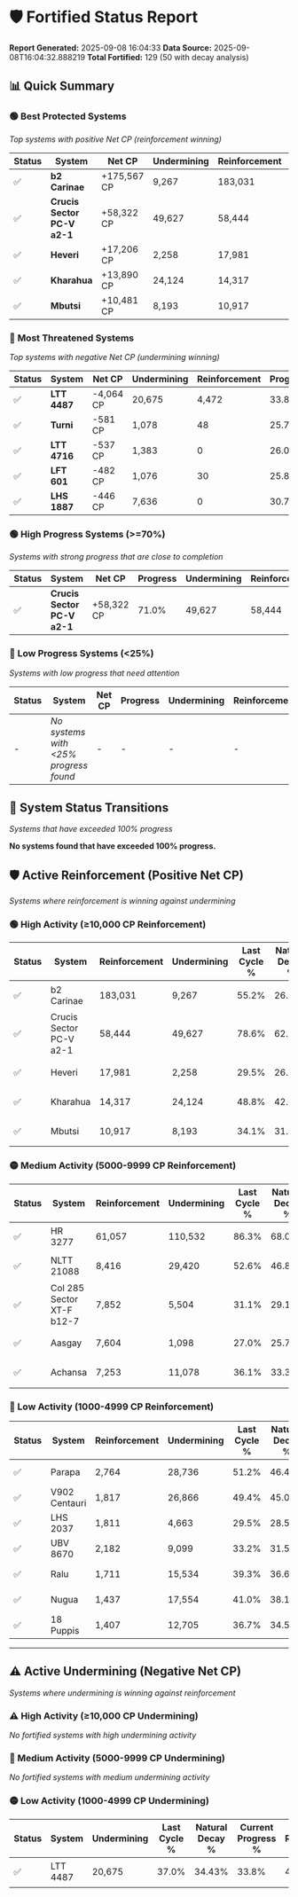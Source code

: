 # 🛡️ Fortified Status Report

**Report Generated:** 2025-09-08 16:04:33
**Data Source:** 2025-09-08T16:04:32.888219
**Total Fortified:** 129 (50 with decay analysis)

## 📊 Quick Summary

### 🟢 **Best Protected Systems**
*Top systems with positive Net CP (reinforcement winning)*

| Status | System | Net CP | Undermining | Reinforcement | Progress |
|--------|--------|--------|-------------|---------------|----------|
| ✅ | **b2 Carinae** | +175,567 CP | 9,267 | 183,031 | 53.8% |
| ✅ | **Crucis Sector PC-V a2-1** | +58,322 CP | 49,627 | 58,444 | 71.0% |
| ✅ | **Heveri** | +17,206 CP | 2,258 | 17,981 | 29.2% |
| ✅ | **Kharahua** | +13,890 CP | 24,124 | 14,317 | 45.1% |
| ✅ | **Mbutsi** | +10,481 CP | 8,193 | 10,917 | 32.8% |

### 🔴 **Most Threatened Systems**
*Top systems with negative Net CP (undermining winning)*

| Status | System | Net CP | Undermining | Reinforcement | Progress |
|--------|--------|--------|-------------|---------------|----------|
| ✅ | **LTT 4487** | -4,064 CP | 20,675 | 4,472 | 33.8% |
| ✅ | **Turni** | -581 CP | 1,078 | 48 | 25.7% |
| ✅ | **LTT 4716** | -537 CP | 1,383 | 0 | 26.0% |
| ✅ | **LFT 601** | -482 CP | 1,076 | 30 | 25.8% |
| ✅ | **LHS 1887** | -446 CP | 7,636 | 0 | 30.7% |

### 🟢 **High Progress Systems (>=70%)**
*Systems with strong progress that are close to completion*

| Status | System | Net CP | Progress | Undermining | Reinforcement |
|--------|--------|--------|----------|-------------|---------------|
| ✅ | **Crucis Sector PC-V a2-1** | +58,322 CP | 71.0% | 49,627 | 58,444 |

### 🔴 **Low Progress Systems (<25%)**
*Systems with low progress that need attention*

| Status | System | Net CP | Progress | Undermining | Reinforcement |
|--------|--------|--------|----------|-------------|---------------|
| - | *No systems with <25% progress found* | - | - | - | - |
## 🔄 System Status Transitions
*Systems that have exceeded 100% progress*

**No systems found that have exceeded 100% progress.**

## 🛡️ Active Reinforcement (Positive Net CP)
*Systems where reinforcement is winning against undermining*

### 🟢 High Activity (≥10,000 CP Reinforcement)

| Status | System | Reinforcement | Undermining | Last Cycle % | Natural Decay % | Current Progress % | Current CP | Net CP | Activity |
|--------|--------|---------------|-------------|--------------|-----------------|-------------------|------------|--------|----------|
| ✅ | b2 Carinae | 183,031 | 9,267 | 55.2% | 26.79% | 53.8% | 349,699 | +175,567 | 🟢 High Reinforcement |
| ✅ | Crucis Sector PC-V a2-1 | 58,444 | 49,627 | 78.6% | 62.03% | 71.0% | 461,500 | +58,322 | 🟢 High Reinforcement |
| ✅ | Heveri | 17,981 | 2,258 | 29.5% | 26.55% | 29.2% | 189,800 | +17,206 | 🟢 High Reinforcement |
| ✅ | Kharahua | 14,317 | 24,124 | 48.8% | 42.96% | 45.1% | 293,150 | +13,890 | 🟢 High Reinforcement |
| ✅ | Mbutsi | 10,917 | 8,193 | 34.1% | 31.19% | 32.8% | 213,199 | +10,481 | 🟢 High Reinforcement |

### 🟡 Medium Activity (5000-9999 CP Reinforcement)

| Status | System | Reinforcement | Undermining | Last Cycle % | Natural Decay % | Current Progress % | Current CP | Net CP | Activity |
|--------|--------|---------------|-------------|--------------|-----------------|-------------------|------------|--------|----------|
| ✅ | HR 3277 | 61,057 | 110,532 | 86.3% | 68.04% | 69.3% | 450,449 | +8,172 | 🟡 Medium Reinforcement |
| ✅ | NLTT 21088 | 8,416 | 29,420 | 52.6% | 46.87% | 48.1% | 312,650 | +7,984 | 🟡 Medium Reinforcement |
| ✅ | Col 285 Sector XT-F b12-7 | 7,852 | 5,504 | 31.1% | 29.17% | 30.3% | 196,950 | +7,369 | 🟡 Medium Reinforcement |
| ✅ | Aasgay | 7,604 | 1,098 | 27.0% | 25.74% | 26.8% | 174,200 | +6,889 | 🟡 Medium Reinforcement |
| ✅ | Achansa | 7,253 | 11,078 | 36.1% | 33.35% | 34.4% | 223,599 | +6,853 | 🟡 Medium Reinforcement |

### 🔴 Low Activity (1000-4999 CP Reinforcement)

| Status | System | Reinforcement | Undermining | Last Cycle % | Natural Decay % | Current Progress % | Current CP | Net CP | Activity |
|--------|--------|---------------|-------------|--------------|-----------------|-------------------|------------|--------|----------|
| ✅ | Parapa | 2,764 | 28,736 | 51.2% | 46.43% | 46.8% | 304,200 | +2,416 | 🔵 Low Reinforcement |
| ✅ | V902 Centauri | 1,817 | 26,866 | 49.4% | 45.07% | 45.3% | 294,450 | +1,499 | 🔵 Low Reinforcement |
| ✅ | LHS 2037 | 1,811 | 4,663 | 29.5% | 28.59% | 28.8% | 187,200 | +1,384 | 🔵 Low Reinforcement |
| ✅ | UBV 8670 | 2,182 | 9,099 | 33.2% | 31.59% | 31.8% | 206,700 | +1,381 | 🔵 Low Reinforcement |
| ✅ | Ralu | 1,711 | 15,534 | 39.3% | 36.69% | 36.9% | 239,850 | +1,379 | 🔵 Low Reinforcement |
| ✅ | Nugua | 1,437 | 17,554 | 41.0% | 38.14% | 38.3% | 248,949 | +1,049 | 🔵 Low Reinforcement |
| ✅ | 18 Puppis | 1,407 | 12,705 | 36.7% | 34.55% | 34.7% | 225,550 | +1,004 | 🔵 Low Reinforcement |


---

## ⚠️ Active Undermining (Negative Net CP)
*Systems where undermining is winning against reinforcement*

### ⚠️ High Activity (≥10,000 CP Undermining)

*No fortified systems with high undermining activity*

### 🔶 Medium Activity (5000-9999 CP Undermining)

*No fortified systems with medium undermining activity*

### 🟡 Low Activity (1000-4999 CP Undermining)

| Status | System | Undermining | Last Cycle % | Natural Decay % | Current Progress % | Reinforcement | Current CP | Net CP | Activity |
|--------|--------|-------------|--------------|-----------------|-------------------|---------------|------------|--------|----------|
| ✅ | LTT 4487 | 20,675 | 37.0% | 34.43% | 33.8% | 4,472 | 219,699 | -4,064 | 🟡 Low Undermining |

